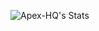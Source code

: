 ![Apex-HQ's Stats](https://github-readme-stats.vercel.app/api?username=Apex-HQ&theme=cobalt&show_icons=true&hide_border=true&count_private=true)
